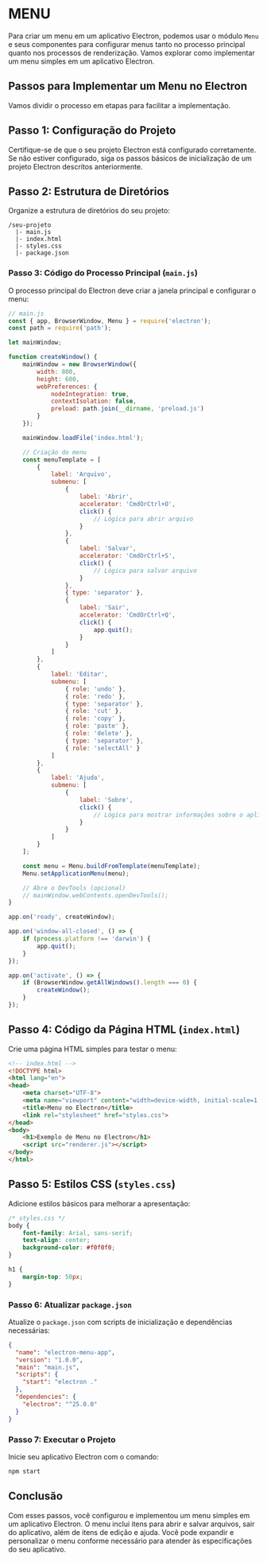 # MENU
Para criar um menu em um aplicativo Electron, podemos usar o módulo `Menu` e seus componentes para configurar menus tanto no processo principal quanto nos processos de renderização. Vamos explorar como implementar um menu simples em um aplicativo Electron.

## Passos para Implementar um Menu no Electron
Vamos dividir o processo em etapas para facilitar a implementação.

## Passo 1: Configuração do Projeto
Certifique-se de que o seu projeto Electron está configurado corretamente. Se não estiver configurado, siga os passos básicos de inicialização de um projeto Electron descritos anteriormente.

## Passo 2: Estrutura de Diretórios
Organize a estrutura de diretórios do seu projeto:

```
/seu-projeto
  |- main.js
  |- index.html
  |- styles.css
  |- package.json
```

### Passo 3: Código do Processo Principal (`main.js`)

O processo principal do Electron deve criar a janela principal e configurar o menu:

```javascript
// main.js
const { app, BrowserWindow, Menu } = require('electron');
const path = require('path');

let mainWindow;

function createWindow() {
    mainWindow = new BrowserWindow({
        width: 800,
        height: 600,
        webPreferences: {
            nodeIntegration: true,
            contextIsolation: false,
            preload: path.join(__dirname, 'preload.js')
        }
    });

    mainWindow.loadFile('index.html');

    // Criação do menu
    const menuTemplate = [
        {
            label: 'Arquivo',
            submenu: [
                {
                    label: 'Abrir',
                    accelerator: 'CmdOrCtrl+O',
                    click() {
                        // Lógica para abrir arquivo
                    }
                },
                {
                    label: 'Salvar',
                    accelerator: 'CmdOrCtrl+S',
                    click() {
                        // Lógica para salvar arquivo
                    }
                },
                { type: 'separator' },
                {
                    label: 'Sair',
                    accelerator: 'CmdOrCtrl+Q',
                    click() {
                        app.quit();
                    }
                }
            ]
        },
        {
            label: 'Editar',
            submenu: [
                { role: 'undo' },
                { role: 'redo' },
                { type: 'separator' },
                { role: 'cut' },
                { role: 'copy' },
                { role: 'paste' },
                { role: 'delete' },
                { type: 'separator' },
                { role: 'selectAll' }
            ]
        },
        {
            label: 'Ajuda',
            submenu: [
                {
                    label: 'Sobre',
                    click() {
                        // Lógica para mostrar informações sobre o aplicativo
                    }
                }
            ]
        }
    ];

    const menu = Menu.buildFromTemplate(menuTemplate);
    Menu.setApplicationMenu(menu);

    // Abre o DevTools (opcional)
    // mainWindow.webContents.openDevTools();
}

app.on('ready', createWindow);

app.on('window-all-closed', () => {
    if (process.platform !== 'darwin') {
        app.quit();
    }
});

app.on('activate', () => {
    if (BrowserWindow.getAllWindows().length === 0) {
        createWindow();
    }
});
```

## Passo 4: Código da Página HTML (`index.html`)
Crie uma página HTML simples para testar o menu:

```html
<!-- index.html -->
<!DOCTYPE html>
<html lang="en">
<head>
    <meta charset="UTF-8">
    <meta name="viewport" content="width=device-width, initial-scale=1.0">
    <title>Menu no Electron</title>
    <link rel="stylesheet" href="styles.css">
</head>
<body>
    <h1>Exemplo de Menu no Electron</h1>
    <script src="renderer.js"></script>
</body>
</html>
```

## Passo 5: Estilos CSS (`styles.css`)
Adicione estilos básicos para melhorar a apresentação:

```css
/* styles.css */
body {
    font-family: Arial, sans-serif;
    text-align: center;
    background-color: #f0f0f0;
}

h1 {
    margin-top: 50px;
}
```

### Passo 6: Atualizar `package.json`

Atualize o `package.json` com scripts de inicialização e dependências necessárias:

```json
{
  "name": "electron-menu-app",
  "version": "1.0.0",
  "main": "main.js",
  "scripts": {
    "start": "electron ."
  },
  "dependencies": {
    "electron": "^25.0.0"
  }
}
```

### Passo 7: Executar o Projeto

Inicie seu aplicativo Electron com o comando:

```bash
npm start
```

## Conclusão
Com esses passos, você configurou e implementou um menu simples em um aplicativo Electron. O menu inclui itens para abrir e salvar arquivos, sair do aplicativo, além de itens de edição e ajuda. Você pode expandir e personalizar o menu conforme necessário para atender às especificações do seu aplicativo. 